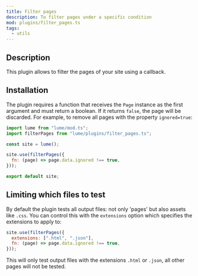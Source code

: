 ```yaml
---
title: Filter pages
description: To filter pages under a specific condition
mod: plugins/filter_pages.ts
tags:
  - utils
---
```


## Description

This plugin allows to filter the pages of your site using a callback.

## Installation

The plugin requires a function that receives the `Page` instance as the first
argument and must return a boolean. If it returns `false`, the page will be
discarded. For example, to remove all pages with the property `ignored=true`:

```js
import lume from "lume/mod.ts";
import filterPages from "lume/plugins/filter_pages.ts";

const site = lume();

site.use(filterPages({
  fn: (page) => page.data.ignored !== true,
}));

export default site;
```

## Limiting which files to test

By default the plugin tests all output files: not only 'pages' but also assets like `.css`. You can control this with the `extensions` option which specifies the extensions to apply to:

```js
site.use(filterPages({
  extensions: [".html", ".json"],
  fn: (page) => page.data.ignored !== true,
}));
```

This will only test output files with the extensions `.html` or `.json`, all other pages will not be tested.
